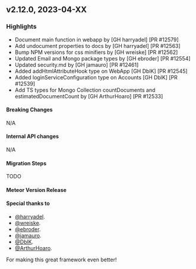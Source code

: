 ## v2.12.0, 2023-04-XX

### Highlights

* Document main function in webapp by [GH harryadel] [PR #12579]
* Add undocument properties to docs by [GH harryadel] [PR #12563]
* Bump NPM versions for css minifiers by [GH wreiske] [PR #12562]
* Updated Email and Mongo package types by [GH ebroder] [PR #12554]
* Updated security.md by [GH jamauro] [PR #12461]
* Added addHtmlAttributeHook type on WebApp [GH DblK] [PR #12545]
* Added loginServiceConfiguration type on Accounts [GH DblK] [PR #12539]
* Add TS types for Mongo Collection countDocuments and estimatedDocumentCount by [GH ArthurHoaro] [PR #12533]

#### Breaking Changes

N/A

####  Internal API changes

N/A

#### Migration Steps

TODO

#### Meteor Version Release



#### Special thanks to

- [@harryadel](https://github.com/harryadel).
- [@wreiske](https://github.com/wreiske).
- [@ebroder](https://github.com/ebroder).
- [@jamauro](https://github.com/jamauro).
- [@DblK](https://github.com/DblK).
- [@ArthurHoaro](https://github.com/ArthurHoaro).


For making this great framework even better!


